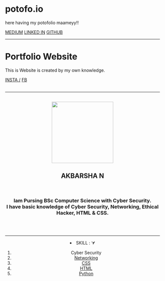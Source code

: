 # potofo.io
here having my potofolio maameyy!!

<!DOCTYPE html>
<html lang="en">

<head>
  <meta charset="UTF-8" />
  <meta name="viewport" content="width=device-width, initial-scale=1.0" />
  <link rel="stylesheet" href="prtfolialter.css">
  <link rel="stylesheet" href="/frstpg/alterz.css/prtfolialter.css" />
  <title>Akbarsha</title>
<body>
    <div class="topnavi">
      <a href="midi">MEDIUM</a>
      <a href="https://www.linkedin.com/in/akbarsha-n-0160782a1?utm_source=share&utm_campaign=share_via&utm_content=profile&utm_medium=android_app">LINKED IN</a>
      <a href="https://github.com/akbarsha8">GITHUB</a>
    </div>
<hr>
    <div class="conti"> <!--top header area-->
        <h1 class="topicname">Portfolio Website</h1>
        <p>This is Website is created by my own knowledge.</p>
        <div class="nxtlin">
          <a href="https://www.instagram.com/mr.200watts?igsh=MWpwdXFyMXIxbzViag==">INSTA /</a>
          <a href="https://www.facebook.com/AkbarSmartking?mibextid=kFxxJD">FB</a>
        </div>
    </div><br><hr class="topline" style="color: blue;">
    <center>
    <div class="mahpic"><br> <!--my photo area-->
      <img src="/picz/mahforpic.jpg" style="height: 200px; size-adjust: 100vh;">
      <h2 class="myname"><span>AKBARSHA N</span></h2><br>
      <h3 class="picabvco">Iam Pursing BSc Computer Science with Cyber Security.<br>I have basic knowledge of Cyber Security, Networking, Ethical Hacker, HTML & CSS.</h3>
    </div><br>
  </center><br><hr>
  <center>
  <!--after profile and bio-->
    <li class="skiller">SKILL : &#x2B9B</li>
    <div class="skill">
    <ol>
      <li><a>Cyber Security</a></li>
      <li><a href="#">Networking</a></li>
      <li><a href="#">CSS</a></li>
      <li><a href="#">HTML</a></li>
      <li><a href="#">Python</a></li>
    </ol>
  </div>
  <!--
  <div class="bata">
    <label for="bata">REVIEW FOR ME!!</label>
  <button class="btn" type="submit">Good</button>
  <button class="btn" type="submit">Not Bad</button>

  .bata {
    display: inline-flex;
    align-items: end;
    background-color: aqua;
    padding: auto;
}
.btn{
    padding: 10px
    justify-content: space-between;
    width: auto;
    height: auto;
}
.bata:hover:hover{
    background-color: yellow;
    box-shadow: 0px 0px 5px yellow, 0px 0px 40px yellow;
}
</div> -->
</center>
</body>
</html>
